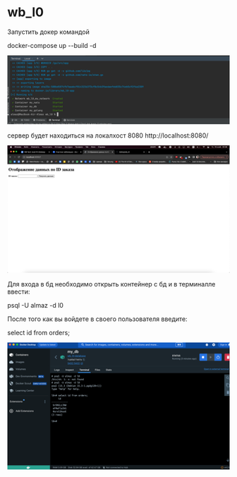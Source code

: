 # wb_l0

Запустить докер командой

docker-compose up --build -d

![img.png](img.png)

сервер будет находиться на локалхост 8080
http://localhost:8080/

![img_1.png](img_1.png)

Для входа в бд необходимо открыть контейнер с бд и в терминалле ввести:

psql -U almaz -d l0

После того как вы войдете в своего пользователя введите:

select id from orders;

![img_2.png](img_2.png)

